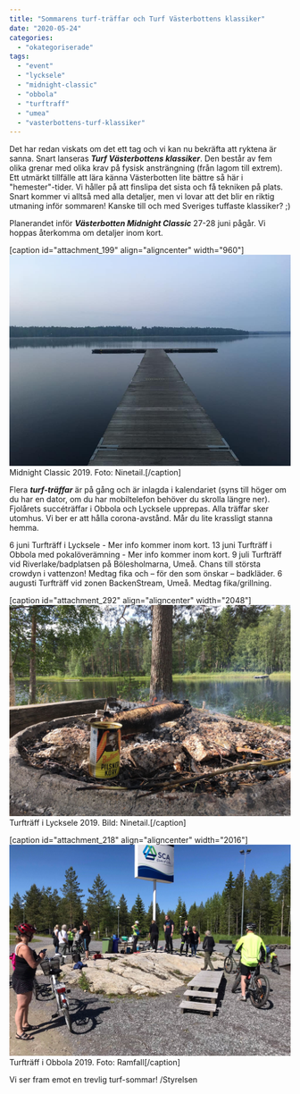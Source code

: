 ```yaml
---
title: "Sommarens turf-träffar och Turf Västerbottens klassiker"
date: "2020-05-24"
categories: 
  - "okategoriserade"
tags: 
  - "event"
  - "lycksele"
  - "midnight-classic"
  - "obbola"
  - "turftraff"
  - "umea"
  - "vasterbottens-turf-klassiker"
---
```


Det har redan viskats om det ett tag och vi kan nu bekräfta att ryktena är sanna. Snart lanseras **_Turf Västerbottens klassiker_**. Den består av fem olika grenar med olika krav på fysisk ansträngning (från lagom till extrem). Ett utmärkt tillfälle att lära känna Västerbotten lite bättre så här i "hemester"-tider. Vi håller på att finslipa det sista och få tekniken på plats. Snart kommer vi alltså med alla detaljer, men vi lovar att det blir en riktig utmaning inför sommaren! Kanske till och med Sveriges tuffaste klassiker? ;)

Planerandet inför _**Västerbotten Midnight Classic**_ 27-28 juni pågår. Vi hoppas återkomma om detaljer inom kort.

\[caption id="attachment\_199" align="aligncenter" width="960"\]![62085549_1184134238413784_6612405278098849792_n](images/62085549_1184134238413784_6612405278098849792_n.jpg) Midnight Classic 2019. Foto: Ninetail.\[/caption\]

Flera _**turf-träffar**_ är på gång och är inlagda i kalendariet (syns till höger om du har en dator, om du har mobiltelefon behöver du skrolla längre ner). Fjolårets succéträffar i Obbola och Lycksele upprepas. Alla träffar sker utomhus. Vi ber er att hålla corona-avstånd. Mår du lite krassligt stanna hemma.

6 juni Turfträff i Lycksele - Mer info kommer inom kort. 13 juni Turfträff i Obbola med pokalöverämning - Mer info kommer inom kort. 9 juli Turfträff vid Riverlake/badplatsen på Bölesholmarna, Umeå. Chans till största crowdyn i vattenzon! Medtag fika och – för den som önskar – badkläder. 6 augusti Turfträff vid zonen BackenStream, Umeå. Medtag fika/grillning.

\[caption id="attachment\_292" align="aligncenter" width="2048"\]![67952018_2926653044226815_5054927025626677248_n](images/67952018_2926653044226815_5054927025626677248_n.jpg) Turfträff i Lycksele 2019. Bild: Ninetail.\[/caption\]

\[caption id="attachment\_218" align="aligncenter" width="2016"\]![image1](images/image1.jpeg) Turfträff i Obbola 2019. Foto: Ramfall\[/caption\]

Vi ser fram emot en trevlig turf-sommar! /Styrelsen
